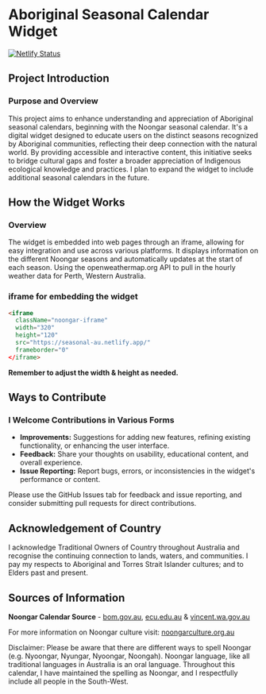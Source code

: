 # Aboriginal Seasonal Calendar Widget

[![Netlify Status](https://api.netlify.com/api/v1/badges/e3c25721-c58f-4b33-9825-94c9a98ed2ad/deploy-status)](https://app.netlify.com/sites/seasonal-au/deploys)

## Project Introduction

### Purpose and Overview

This project aims to enhance understanding and appreciation of Aboriginal seasonal calendars, beginning with the Noongar seasonal calendar. It's a digital widget designed to educate users on the distinct seasons recognized by Aboriginal communities, reflecting their deep connection with the natural world. By providing accessible and interactive content, this initiative seeks to bridge cultural gaps and foster a broader appreciation of Indigenous ecological knowledge and practices. I plan to expand the widget to include additional seasonal calendars in the future.

## How the Widget Works

### Overview

The widget is embedded into web pages through an iframe, allowing for easy integration and use across various platforms. It displays information on the different Noongar seasons and automatically updates at the start of each season. Using the openweathermap.org API to pull in the hourly weather data for Perth, Western Australia.

### iframe for embedding the widget

```html
<iframe
  className="noongar-iframe"
  width="320"
  height="120"
  src="https://seasonal-au.netlify.app/"
  frameborder="0"
</iframe>
```

 **Remember to adjust the width & height as needed.**


## Ways to Contribute 

### I Welcome Contributions in Various Forms

- **Improvements:** Suggestions for adding new features, refining existing functionality, or enhancing the user interface.
- **Feedback:** Share your thoughts on usability, educational content, and overall experience.
- **Issue Reporting:** Report bugs, errors, or inconsistencies in the widget's performance or content.
 
Please use the GitHub Issues tab for feedback and issue reporting, and consider submitting pull requests for direct contributions.

## Acknowledgement of Country

I acknowledge Traditional Owners of Country throughout Australia and recognise the continuing connection to lands, waters, and communities. I pay my respects to Aboriginal and Torres Strait Islander cultures; and to Elders past and present.

## Sources of Information

**Noongar Calendar Source** - [bom.gov.au](http://www.bom.gov.au/iwk/nyoongar/index.shtml), [ecu.edu.au](https://www.ecu.edu.au/centres/kurongkurl-katitjin/cultural-leadership/nyoongar-six-seasons) & [vincent.wa.gov.au](https://www.vincent.wa.gov.au/community/aboriginal-culture/noongar-culture)

For more information on Noongar culture visit: [noongarculture.org.au](https://www.noongarculture.org.au)

Disclaimer: Please be aware that there are different ways to spell Noongar (e.g. Nyoongar, Nyungar, Nyoongar, Noongah). Noongar language, like all traditional languages in Australia is an oral language. Throughout this calendar, I have maintained the spelling as Noongar, and I respectfully include all people in the South-West.


